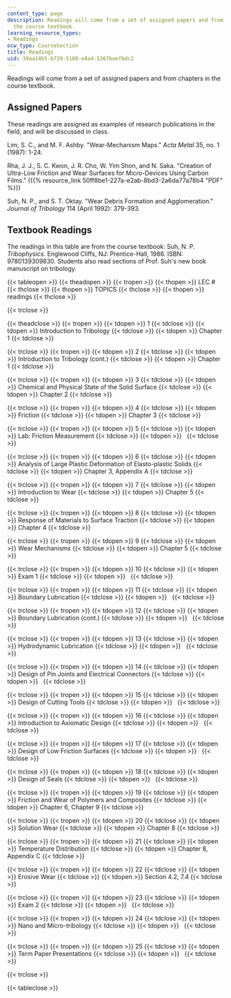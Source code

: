```yaml
---
content_type: page
description: Readings will come from a set of assigned papers and from chapters in
  the course textbook.
learning_resource_types:
- Readings
ocw_type: CourseSection
title: Readings
uid: 39aa14b5-b729-5100-e8a4-5367beefbdc2
---
```


Readings will come from a set of assigned papers and from chapters in the course textbook.

Assigned Papers
---------------

These readings are assigned as examples of research publications in the field, and will be discussed in class.

Lim, S. C., and M. F. Ashby. "Wear-Mechanism Maps." _Acta Metal_ 35, no. 1 (1987): 1-24.

Rha, J. J., S. C. Kwon, J. R. Cho, W. Yim Shon, and N. Saka. "Creation of Ultra-Low Friction and Wear Surfaces for Micro-Devices Using Carbon Films." ({{% resource_link 50ff8be1-227a-e2ab-8bd3-2a6da77a78b4 "PDF" %}})

Suh, N. P., and S. T. Oktay. "Wear Debris Formation and Agglomeration." _Journal of Tribology_ 114 (April 1992): 379-393.

Textbook Readings
-----------------

The readings in this table are from the course textbook: Suh, N. P. _Tribophysics_. Englewood Cliffs, NJ: Prentice-Hall, 1986. ISBN: 9780139309830. Students also read sections of Prof. Suh's new book manuscript on tribology.

{{< tableopen >}}
{{< theadopen >}}
{{< tropen >}}
{{< thopen >}}
LEC #
{{< thclose >}}
{{< thopen >}}
TOPICS
{{< thclose >}}
{{< thopen >}}
readings
{{< thclose >}}

{{< trclose >}}

{{< theadclose >}}
{{< tropen >}}
{{< tdopen >}}
1
{{< tdclose >}}
{{< tdopen >}}
Introduction to Tribology
{{< tdclose >}}
{{< tdopen >}}
Chapter 1
{{< tdclose >}}

{{< trclose >}}
{{< tropen >}}
{{< tdopen >}}
2
{{< tdclose >}}
{{< tdopen >}}
Introduction to Tribology (cont.)
{{< tdclose >}}
{{< tdopen >}}
Chapter 1
{{< tdclose >}}

{{< trclose >}}
{{< tropen >}}
{{< tdopen >}}
3
{{< tdclose >}}
{{< tdopen >}}
Chemical and Physical State of the Solid Surface
{{< tdclose >}}
{{< tdopen >}}
Chapter 2
{{< tdclose >}}

{{< trclose >}}
{{< tropen >}}
{{< tdopen >}}
4
{{< tdclose >}}
{{< tdopen >}}
Friction
{{< tdclose >}}
{{< tdopen >}}
Chapter 3
{{< tdclose >}}

{{< trclose >}}
{{< tropen >}}
{{< tdopen >}}
5
{{< tdclose >}}
{{< tdopen >}}
Lab: Friction Measurement
{{< tdclose >}}
{{< tdopen >}}
 
{{< tdclose >}}

{{< trclose >}}
{{< tropen >}}
{{< tdopen >}}
6
{{< tdclose >}}
{{< tdopen >}}
Analysis of Large Plastic Deformation of Elasto-plastic Solids
{{< tdclose >}}
{{< tdopen >}}
Chapter 3, Appendix A
{{< tdclose >}}

{{< trclose >}}
{{< tropen >}}
{{< tdopen >}}
7
{{< tdclose >}}
{{< tdopen >}}
Introduction to Wear
{{< tdclose >}}
{{< tdopen >}}
Chapter 5
{{< tdclose >}}

{{< trclose >}}
{{< tropen >}}
{{< tdopen >}}
8
{{< tdclose >}}
{{< tdopen >}}
Response of Materials to Surface Traction
{{< tdclose >}}
{{< tdopen >}}
Chapter 4
{{< tdclose >}}

{{< trclose >}}
{{< tropen >}}
{{< tdopen >}}
9
{{< tdclose >}}
{{< tdopen >}}
Wear Mechanisms
{{< tdclose >}}
{{< tdopen >}}
Chapter 5
{{< tdclose >}}

{{< trclose >}}
{{< tropen >}}
{{< tdopen >}}
10
{{< tdclose >}}
{{< tdopen >}}
Exam 1
{{< tdclose >}}
{{< tdopen >}}
 
{{< tdclose >}}

{{< trclose >}}
{{< tropen >}}
{{< tdopen >}}
11
{{< tdclose >}}
{{< tdopen >}}
Boundary Lubrication
{{< tdclose >}}
{{< tdopen >}}
 
{{< tdclose >}}

{{< trclose >}}
{{< tropen >}}
{{< tdopen >}}
12
{{< tdclose >}}
{{< tdopen >}}
Boundary Lubrication (cont.)
{{< tdclose >}}
{{< tdopen >}}
 
{{< tdclose >}}

{{< trclose >}}
{{< tropen >}}
{{< tdopen >}}
13
{{< tdclose >}}
{{< tdopen >}}
Hydrodynamic Lubrication
{{< tdclose >}}
{{< tdopen >}}
 
{{< tdclose >}}

{{< trclose >}}
{{< tropen >}}
{{< tdopen >}}
14
{{< tdclose >}}
{{< tdopen >}}
Design of Pin Joints and Electrical Connectors
{{< tdclose >}}
{{< tdopen >}}
 
{{< tdclose >}}

{{< trclose >}}
{{< tropen >}}
{{< tdopen >}}
15
{{< tdclose >}}
{{< tdopen >}}
Design of Cutting Tools
{{< tdclose >}}
{{< tdopen >}}
 
{{< tdclose >}}

{{< trclose >}}
{{< tropen >}}
{{< tdopen >}}
16
{{< tdclose >}}
{{< tdopen >}}
Introduction to Axiomatic Design
{{< tdclose >}}
{{< tdopen >}}
 
{{< tdclose >}}

{{< trclose >}}
{{< tropen >}}
{{< tdopen >}}
17
{{< tdclose >}}
{{< tdopen >}}
Design of Low Friction Surfaces
{{< tdclose >}}
{{< tdopen >}}
 
{{< tdclose >}}

{{< trclose >}}
{{< tropen >}}
{{< tdopen >}}
18
{{< tdclose >}}
{{< tdopen >}}
Design of Seals
{{< tdclose >}}
{{< tdopen >}}
 
{{< tdclose >}}

{{< trclose >}}
{{< tropen >}}
{{< tdopen >}}
19
{{< tdclose >}}
{{< tdopen >}}
Friction and Wear of Polymers and Composites
{{< tdclose >}}
{{< tdopen >}}
Chapter 6, Chapter 9
{{< tdclose >}}

{{< trclose >}}
{{< tropen >}}
{{< tdopen >}}
20
{{< tdclose >}}
{{< tdopen >}}
Solution Wear
{{< tdclose >}}
{{< tdopen >}}
Chapter 8
{{< tdclose >}}

{{< trclose >}}
{{< tropen >}}
{{< tdopen >}}
21
{{< tdclose >}}
{{< tdopen >}}
Temperature Distribution
{{< tdclose >}}
{{< tdopen >}}
Chapter 8, Appendix C
{{< tdclose >}}

{{< trclose >}}
{{< tropen >}}
{{< tdopen >}}
22
{{< tdclose >}}
{{< tdopen >}}
Erosive Wear
{{< tdclose >}}
{{< tdopen >}}
Section 4.2, 7.4
{{< tdclose >}}

{{< trclose >}}
{{< tropen >}}
{{< tdopen >}}
23
{{< tdclose >}}
{{< tdopen >}}
Exam 2
{{< tdclose >}}
{{< tdopen >}}
 
{{< tdclose >}}

{{< trclose >}}
{{< tropen >}}
{{< tdopen >}}
24
{{< tdclose >}}
{{< tdopen >}}
Nano and Micro-tribology
{{< tdclose >}}
{{< tdopen >}}
 
{{< tdclose >}}

{{< trclose >}}
{{< tropen >}}
{{< tdopen >}}
25
{{< tdclose >}}
{{< tdopen >}}
Term Paper Presentations
{{< tdclose >}}
{{< tdopen >}}
 
{{< tdclose >}}

{{< trclose >}}

{{< tableclose >}}